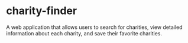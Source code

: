 # charity-finder
A web application that allows users to search for charities, view detailed information about each charity, and save their favorite charities.
